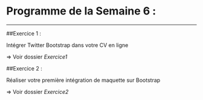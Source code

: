 # Programme de la Semaine 6 :
---

##Exercice 1 :

Intégrer Twitter Bootstrap dans votre CV en ligne

=> Voir dossier *Exercice1*

##Exercice 2 :

Réaliser votre première intégration de maquette sur Bootstrap

=> Voir dossier *Exercice2*
